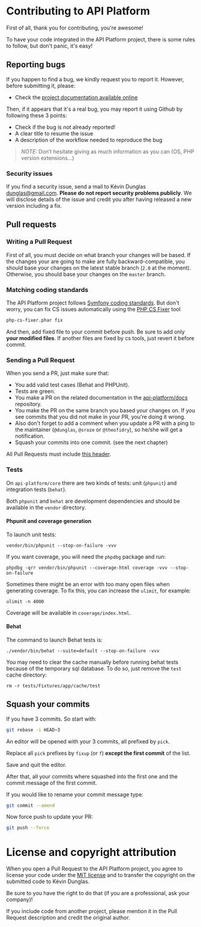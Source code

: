 # Contributing to API Platform

First of all, thank you for contributing, you're awesome!

To have your code integrated in the API Platform project, there is some rules to follow, but don't panic, it's easy!

## Reporting bugs

If you happen to find a bug, we kindly request you to report it. However, before submitting it, please:

* Check the [project documentation available online](https://api-platform.com/docs/)

Then, if it appears that it's a real bug, you may report it using Github by following these 3 points:

* Check if the bug is not already reported!
* A clear title to resume the issue
* A description of the workflow needed to reproduce the bug

> _NOTE:_ Don’t hesitate giving as much information as you can (OS, PHP version extensions...)

### Security issues

If you find a security issue, send a mail to Kévin Dunglas <dunglas@gmail.com>. **Please do not report security problems
publicly**. We will disclose details of the issue and credit you after having released a new version including a fix.

## Pull requests

### Writing a Pull Request

First of all, you must decide on what branch your changes will be based. If the changes your are going to make are
fully backward-compatible, you should base your changes on the latest stable branch (`2.0` at the moment).
Otherwise, you should base your changes on the `master` branch.

### Matching coding standards

The API Platform project follows [Symfony coding standards](https://symfony.com/doc/current/contributing/code/standards.html).
But don't worry, you can fix CS issues automatically using the [PHP CS Fixer](http://cs.sensiolabs.org/) tool

```bash
php-cs-fixer.phar fix
```

And then, add fixed file to your commit before push.
Be sure to add only **your modified files**. If another files are fixed by cs tools, just revert it before commit.

### Sending a Pull Request

When you send a PR, just make sure that:

* You add valid test cases (Behat and PHPUnit).
* Tests are green.
* You make a PR on the related documentation in the [api-platform/docs](https://github.com/api-platform/docs) repository.
* You make the PR on the same branch you based your changes on. If you see commits
that you did not make in your PR, you're doing it wrong.
* Also don't forget to add a comment when you update a PR with a ping to the maintainer (`@dunglas`, `@sroze` or `@theofidry`), so he/she will get a notification.
* Squash your commits into one commit. (see the next chapter)

All Pull Requests must include [this header](.github/PULL_REQUEST_TEMPLATE.md).

### Tests

On `api-platform/core` there are two kinds of tests: unit (`phpunit`) and integration tests (`behat`).

Both `phpunit` and `behat` are development dependencies and should be available in the `vendor` directory.

#### Phpunit and coverage generation

To launch unit tests:

```
vendor/bin/phpunit --stop-on-failure -vvv
```

If you want coverage, you will need the `phpdbg` package and run:

```
phpdbg -qrr vendor/bin/phpunit --coverage-html coverage -vvv --stop-on-failure
```

Sometimes there might be an error with too many open files when generating coverage. To fix this, you can increase the `ulimit`, for example:

```
ulimit -n 4000
```

Coverage will be available in `coverage/index.html`.

#### Behat

The command to launch Behat tests is:

```
./vendor/bin/behat --suite=default --stop-on-failure -vvv
```

You may need to clear the cache manually before running behat tests because of the temporary sql database. To do so, just remove the `test` cache directory:

```
rm -r tests/Fixtures/app/cache/test
```

## Squash your commits

If you have 3 commits. So start with:

```bash
git rebase -i HEAD~3
```

An editor will be opened with your 3 commits, all prefixed by `pick`.

Replace all `pick` prefixes by `fixup` (or `f`) **except the first commit** of the list.

Save and quit the editor.

After that, all your commits where squashed into the first one and the commit message of the first commit.

If you would like to rename your commit message type:

```bash
git commit --amend
```

Now force push to update your PR:

```bash
git push --force
```

# License and copyright attribution

When you open a Pull Request to the API Platform project, you agree to license your code under the [MIT license](LICENSE)
and to transfer the copyright on the submitted code to Kévin Dunglas.

Be sure to you have the right to do that (if you are a professional, ask your company)!

If you include code from another project, please mention it in the Pull Request description and credit the original author.
